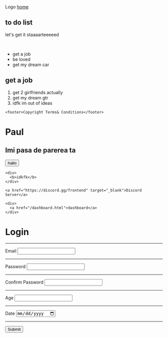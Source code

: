 <!DOCTYPE html>
<html lang="en">
  <head>
    <meta charset="UTF-8" />
    <meta http-equiv="X-UA-Compatible" content="IE=edge" />
    <meta name="viewport" content="width=device-width, initial-scale=1.0" />
    <title>Document</title>
  </head>
  <body>
    <nav>
      Logo
      <a href="/index.html">home</a>
    </nav>
    <main>
      <section>
        <h1>to do list</h1>
        <p>let's get it staaaarteeeeed</p>
        <img src="./assets/nhung-hinh-xam-doi-dep-05.jpg" alt="" />
        <img src="./assets/./dashbord/IMG_2686.jpg" alt="" />
        <ul>
          <li>get a job</li>
          <li>be loved</li>
          <li>get my dream car</li>
        </ul>
      </section>
      <section>
        <h1>get a job</h1>
        <ol>
          <li>get 2 girlfriends actually</li>
          <li>get my dream gtr</li>
          <li>idfk im out of ideas</li>
        </ol>
      </section>
    </main>

    <footer>Copyright Terms& Conditions</footer>
  </body>
</html>

<!DOCTYPE html>
<html lang="en">
  <head>
    <meta charset="UTF-8" />
    <meta http-equiv="X-UA-Compatible" content="IE=edge" />
    <meta name="viewport" content="width=device-width, initial-scale=1.0" />
    <title>Paul</title>
  </head>
  <body>
    <h1>Paul</h1>
    <h2>Imi pasa de parerea ta</h2>
    <button>hallo</button>

    <div>
      <b>idkfk</b>
    </div>

    <a href="https://discord.gg/frontend" target="_blank">Discord Server</a>

    <div>
      <a href="/dashboard.html">dashboard</a>
    </div>
  </body>
</html>

<!DOCTYPE html>
<html lang="en">
  <head>
    <meta charset="UTF-8" />
    <meta http-equiv="X-UA-Compatible" content="IE=edge" />
    <meta name="viewport" content="width=device-width, initial-scale=1.0" />
    <title>Document</title>
  </head>
  <body>
    <h1>Login</h1>
    <form>
        <hr>
      <div>
        <label>Email</label>
        <input type="email" required />
      </div>
      <hr>
      <div>
        <label>Password</label>
       <input type="password">
    </div>
    <hr>
      <div>
        <label>Confirm <span> Password </span> </label>
       <input type="password">
    </div>
    <hr>
      <div>
        <label>Age</label>
        <input type="number" />
    </div>
    <hr>
      <div>
          <label>Date</label>
          <input type="date" />
    </div>
    <hr>
    <button>Submit</button>
    </form>
  </body>
</html>

